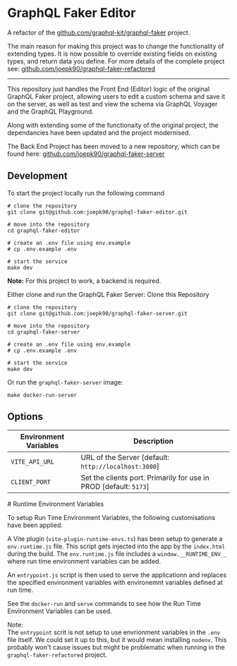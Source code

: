 # GraphQL Faker Editor

A refactor of the [github.com/graphql-kit/graphql-faker](https://github.com/graphql-kit/graphql-faker) project.

The main reason for making this project was to change the functionality of extending types. It is now possible to override existing fields on existing types, and return data you define. For more details of the complete project see:
[github.com/joepk90/graphql-faker-refactored](https://github.com/joepk90/graphql-faker-refactored)

---

This repository just handles the Front End (Editor) logic of the original GraphQL Faker project, allowing users to edit a custom schema and save it on the server, as well as test and view the schema via GraphQL Voyager and the GraphQL Playground.

Along with extending some of the functionaity of the original project, the dependancies have been updated and the project modernised.

The Back End Project has been moved to a new repository, which can be found here:
[github.com/joepk90/graphql-faker-server](https://github.com/joepk90/graphql-faker-server) 


## Development

To start the project locally run the following command
```
# clone the repository
git clone git@github.com:joepk90/graphql-faker-editor.git

# move into the repository
cd graphql-faker-editor

# create an .env file using env.example
# cp .env.example .env

# start the service
make dev
```

<b>Note:</b>
For this project to work, a backend is required.

Either clone and run the GraphQL Faker Server:
Clone this Repository
```
# clone the repository
git clone git@github.com:joepk90/graphql-faker-server.git

# move into the repository
cd graphql-faker-server

# create an .env file using env.example
# cp .env.example .env

# start the service
make dev
```

Or run the `graphql-faker-server` image:
```
make docker-run-server
```

## Options
| Environment Variables          | Description                                                                 |
|-------------------------------|----------------------------------------------------------------------------|
| `VITE_API_URL`                | URL of the Server [default: `http://localhost:3000`]                       |
| `CLIENT_PORT`                 | Set the clients port. Primarily for use in PROD [default: `5173`] |


# Runtime Environment Variables 

To setup Run Time Environment Variables, the following customisations have been applied.

A Vite plugin (`vite-plugin-runtime-envs.ts`) has been setup to generate a `env.runtime.js` file. This script gets injected into the app by the `index.html` during the build. The  `env.runtime.js` file includes a `window.__RUNTIME_ENV__ ` where run time environment variables can be added. 

An `entrypoint.js` script is then used to serve the applicationn and replaces the specified environment variables
with environemnt variables defined at run time.

See the `docker-run` and `serve` commands to see how the Run Time Environment Variables can be used.

Note:  
The `entrypoint` scrit is not setup to use envrionment variables in the `.env` file itself. We could set it up to this, but it would mean installing `nodenv`. This probably won't cause issues but might be problematic when running in the `graphql-faker-refactored` project.